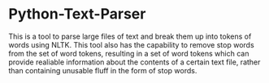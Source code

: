 # Python-Text-Parser
This is a tool to parse large files of text and break them up into tokens of words using NLTK. This tool also has the capability to remove stop words from the set of word tokens, resulting in a set of word tokens which can provide realiable information about the contents of a certain text file, rather than containing unusable fluff in the form of stop words. 


